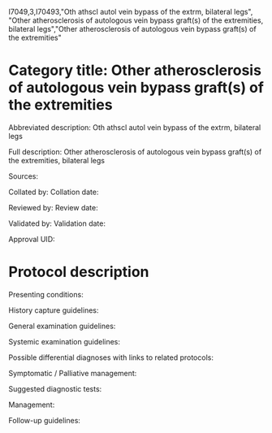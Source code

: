 I7049,3,I70493,"Oth athscl autol vein bypass of the extrm, bilateral legs", "Other atherosclerosis of autologous vein bypass graft(s) of the extremities, bilateral legs","Other atherosclerosis of autologous vein bypass graft(s) of the extremities"
# Category title: Other atherosclerosis of autologous vein bypass graft(s) of the extremities

Abbreviated description: Oth athscl autol vein bypass of the extrm, bilateral legs

Full description: Other atherosclerosis of autologous vein bypass graft(s) of the extremities, bilateral legs

Sources:

Collated by:
Collation date:

Reviewed by:
Review date:

Validated by:
Validation date:

Approval UID:

# Protocol description

Presenting conditions:

History capture guidelines:

General examination guidelines:

Systemic examination guidelines:

Possible differential diagnoses with links to related protocols:

Symptomatic / Palliative management:

Suggested diagnostic tests:

Management:

Follow-up guidelines:

